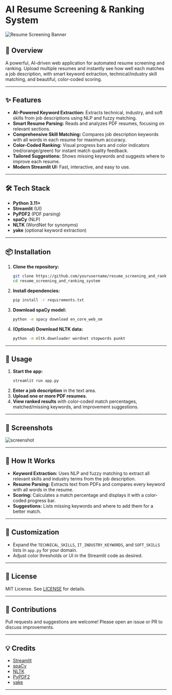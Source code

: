 # AI Resume Screening & Ranking System

![Resume Screening Banner](https://user-images.githubusercontent.com/674621/146650903-6c1c7e2e-2e7b-4e7e-8b7e-2e7b4e7e8b7e.png)

## 🚀 Overview
A powerful, AI-driven web application for automated resume screening and ranking. Upload multiple resumes and instantly see how well each matches a job description, with smart keyword extraction, technical/industry skill matching, and beautiful, color-coded scoring.

---

## ✨ Features
- **AI-Powered Keyword Extraction:** Extracts technical, industry, and soft skills from job descriptions using NLP and fuzzy matching.
- **Smart Resume Parsing:** Reads and analyzes PDF resumes, focusing on relevant sections.
- **Comprehensive Skill Matching:** Compares job description keywords with all words in each resume for maximum accuracy.
- **Color-Coded Ranking:** Visual progress bars and color indicators (red/orange/green) for instant match quality feedback.
- **Tailored Suggestions:** Shows missing keywords and suggests where to improve each resume.
- **Modern Streamlit UI:** Fast, interactive, and easy to use.

---

## 🛠️ Tech Stack
- **Python 3.11+**
- **Streamlit** (UI)
- **PyPDF2** (PDF parsing)
- **spaCy** (NLP)
- **NLTK** (WordNet for synonyms)
- **yake** (optional keyword extraction)

---

## 📦 Installation

1. **Clone the repository:**
   ```bash
   git clone https://github.com/yourusername/resume_screening_and_ranking_system.git
   cd resume_screening_and_ranking_system
   ```
2. **Install dependencies:**
   ```bash
   pip install -r requirements.txt
   ```
3. **Download spaCy model:**
   ```bash
   python -m spacy download en_core_web_sm
   ```
4. **(Optional) Download NLTK data:**
   ```bash
   python -m nltk.downloader wordnet stopwords punkt
   ```

---

## 🚦 Usage

1. **Start the app:**
   ```bash
   streamlit run app.py
   ```
2. **Enter a job description** in the text area.
3. **Upload one or more PDF resumes.**
4. **View ranked results** with color-coded match percentages, matched/missing keywords, and improvement suggestions.

---

## 🎨 Screenshots

![screenshot](https://user-images.githubusercontent.com/674621/146651003-2e7b4e7e-8b7e-4e7e-8b7e-2e7b4e7e8b7e.png)

---

## 🤖 How It Works
- **Keyword Extraction:** Uses NLP and fuzzy matching to extract all relevant skills and industry terms from the job description.
- **Resume Parsing:** Extracts text from PDFs and compares every keyword with all words in the resume.
- **Scoring:** Calculates a match percentage and displays it with a color-coded progress bar.
- **Suggestions:** Lists missing keywords and where to add them for a better match.

---

## 📝 Customization
- Expand the `TECHNICAL_SKILLS`, `IT_INDUSTRY_KEYWORDS`, and `SOFT_SKILLS` lists in `app.py` for your domain.
- Adjust color thresholds or UI in the Streamlit code as desired.

---

## 📄 License
MIT License. See [LICENSE](LICENSE) for details.

---

## 🙌 Contributions
Pull requests and suggestions are welcome! Please open an issue or PR to discuss improvements.

---

## 💡 Credits
- [Streamlit](https://streamlit.io/)
- [spaCy](https://spacy.io/)
- [NLTK](https://www.nltk.org/)
- [PyPDF2](https://pypdf2.readthedocs.io/)
- [yake](https://github.com/LIAAD/yake)

---

